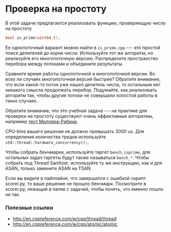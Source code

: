 # Проверка на простоту

В этой задаче предлагается реализовать функцию, проверяющую число на простоту
```cpp
bool is_prime(uint64_t);
```

Ее однопоточный вариант можно найти в `is_prime.cpp` --- это простой поиск делителей до корня числа. Используйте тот же алгоритм, но реализуйте его многопоточную версию. Распределите пространство перебора между потоками и объедините результаты.

Сравните время работы однопоточной и многопоточной версии. Во всех ли случаях многопоточная версия быстрее? Обратите внимание, что если какой-то поток уже нашел делитель числа, то остальным нет никакого смысла продолжать перебор. Подумайте, как реализовать алгоритм так, чтобы другие потоки не совершали холостой работы в таких случаях.

Обратите внимание, что это учебная задача --- на практике для проверки на простоту существуют очень эффективные алгоритмы, например [тест Миллера-Рабина](https://en.wikipedia.org/wiki/Miller%E2%80%93Rabin_primality_test).

CPU-time вашего решения не должно превышать 3000 us. Для определения количества тредов используйте `std::thread::hardware_concurrency();`.

Чтобы собрать бенчмарки, используйте таргет `bench_isprime`, для остальных задач таргеты будут также называться `bench_*`. Чтобы собрать под Thread Sanitizer, используйте ту же инструкцию, как и для ASAN, только замените ASAN на TSAN.

Если вы видите в пайплайне, что завершился с ошибкой скрипт scorer.py, то ваше решение не прошло бенчмарк. Посмотрите в scorer.py, лежащий в папке с задачей, чтобы понять, что именно пошло не так.

### Полезные ссылки
* http://en.cppreference.com/w/cpp/thread/thread
* http://en.cppreference.com/w/cpp/atomic/atomic
